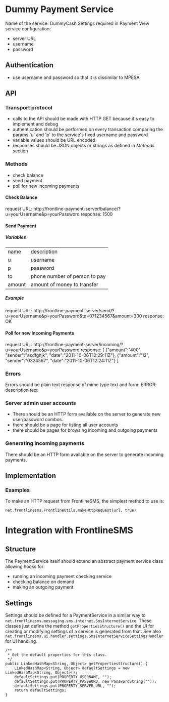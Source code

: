 # Dummy Payment Service
Name of the service: DummyCash
Settings required in Payment View service configuration:

* server URL
* username
* password

## Authentication
* use username and password so that it is dissimilar to MPESA

## API

### Transport protocol
* calls to the API should be made with HTTP GET because it's easy to implement and debug
* authentication should be performed on every transaction comparing the params 'u' and 'p' to the service's fixed username and password
* variable values should be URL encoded
* responses should be JSON objects or strings as defined in *Methods* section

### Methods
* check balance
* send payment
* poll for new incoming payments

#### Check Balance
request URL: http://frontline-payment-server/balance/?u=yourUsername&p=yourPassword
response: 1500

#### Send Payment
##### Variables

<table>
	<tr><td>name</td><td>description</td></tr>
	<tr><td>u</td><td>username</td></tr>
	<tr><td>p</td><td>password</td></tr>
	<tr><td>to</td><td>phone number of person to pay</td></tr>
	<tr><td>amount</td><td>amount of money to transfer</td></tr>
</table>

##### Example
request URL: http://frontline-payment-server/send/?u=yourUsername&p=yourPassword&to=071234567&amount=300
response: OK

#### Poll for new Incoming Payments
request URL: http://frontline-payment-server/incoming/?u=yourUsername&p=yourPassword
response:
	[
		{"amount":"400", "sender":"asdfghjk", "date":"2011-10-06T12:29:11Z"},
		{"amount":"12", "sender":"0324567", "date":"2011-10-06T12:24:11Z"}
	]

### Errors
Errors should be plain text response of mime type text and form:
ERROR: description text

### Server admin user accounts
* There should be an HTTP form available on the server to generate new user/password combos.
* there should be a page for listing all user accounts
* there should be pages for browsing incoming and outgoing payments

### Generating incoming payments
There should be an HTTP form available on the server to generate incoming payments.

## Implementation

### Examples
To make an HTTP request from FrontlineSMS, the simplest method to use is:

	net.frontlinesms.FrontlineUtils.makeHttpRequest(url, true)


# Integration with FrontlineSMS

## Structure

The PaymentService itself should extend an abstract payment service class allowing hooks for:

* running an incoming payment checking service
* checking balance on demand
* making an outgoing payment

## Settings

Settings should be defined for a PaymentService in a similar way to `net.frontlinesms.messaging.sms.internet.SmsInternetService`.  These classes just define the method `getPropertiesStructure()` and the UI for creating or modifying settings of a service is generated from that.  See also `net.frontlinesms.ui.handler.settings.SmsInternetServiceSettingsHandler` for UI handling.

	/** 
	 * Get the default properties for this class.
	 */
	public LinkedHashMap<String, Object> getPropertiesStructure() {
		LinkedHashMap<String, Object> defaultSettings = new LinkedHashMap<String, Object>();
		defaultSettings.put(PROPERTY_USERNAME, "");
		defaultSettings.put(PROPERTY_PASSWORD, new PasswordString(""));
		defaultSettings.put(PROPERTY_SERVER_URL, "");
		return defaultSettings;
	}

